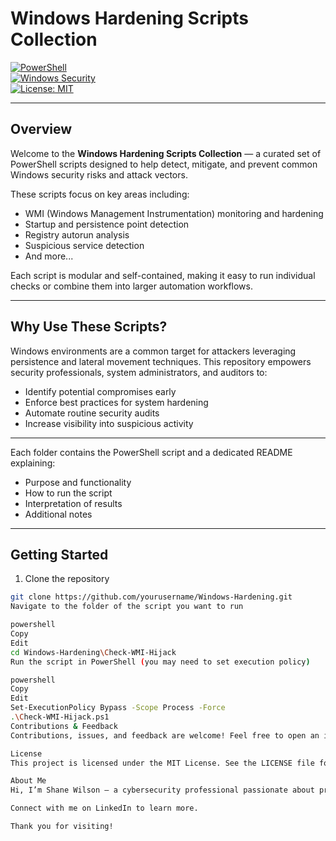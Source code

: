 # Windows Hardening Scripts Collection

[![PowerShell](https://img.shields.io/badge/Language-PowerShell-blue?logo=powershell)](https://docs.microsoft.com/en-us/powershell/)  
[![Windows Security](https://img.shields.io/badge/Windows-Security-blue?logo=windows)](https://learn.microsoft.com/en-us/windows/security/)  
[![License: MIT](https://img.shields.io/badge/License-MIT-yellow.svg)](LICENSE)

---

## Overview

Welcome to the **Windows Hardening Scripts Collection** — a curated set of PowerShell scripts designed to help detect, mitigate, and prevent common Windows security risks and attack vectors.

These scripts focus on key areas including:  
- WMI (Windows Management Instrumentation) monitoring and hardening  
- Startup and persistence point detection  
- Registry autorun analysis  
- Suspicious service detection  
- And more...

Each script is modular and self-contained, making it easy to run individual checks or combine them into larger automation workflows.

---

## Why Use These Scripts?

Windows environments are a common target for attackers leveraging persistence and lateral movement techniques. This repository empowers security professionals, system administrators, and auditors to:

- Identify potential compromises early  
- Enforce best practices for system hardening  
- Automate routine security audits  
- Increase visibility into suspicious activity  

---

Each folder contains the PowerShell script and a dedicated README explaining:  
- Purpose and functionality  
- How to run the script  
- Interpretation of results  
- Additional notes  

---

## Getting Started

1. Clone the repository  
```bash
git clone https://github.com/yourusername/Windows-Hardening.git
Navigate to the folder of the script you want to run

powershell
Copy
Edit
cd Windows-Hardening\Check-WMI-Hijack
Run the script in PowerShell (you may need to set execution policy)

powershell
Copy
Edit
Set-ExecutionPolicy Bypass -Scope Process -Force
.\Check-WMI-Hijack.ps1
Contributions & Feedback
Contributions, issues, and feedback are welcome! Feel free to open an issue or submit a pull request to improve scripts or add new functionality.

License
This project is licensed under the MIT License. See the LICENSE file for details.

About Me
Hi, I’m Shane Wilson — a cybersecurity professional passionate about practical security automation and system hardening. This repo reflects my work to create useful security tools for Windows environments.

Connect with me on LinkedIn to learn more.

Thank you for visiting!
